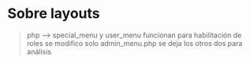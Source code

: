 # Sobre layouts
> php --> special_menu y user_menu funcionan para habilitación de roles se modifico solo admin_menu.php se deja los otros dos para análisis 